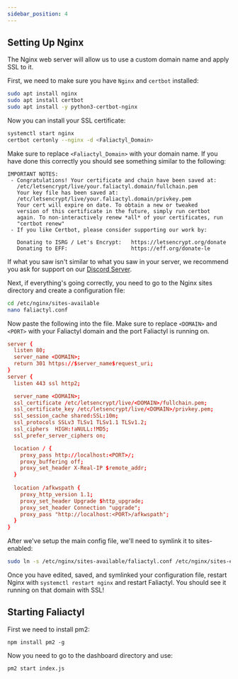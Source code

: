 ```yaml
---
sidebar_position: 4
---
```


## Setting Up Nginx
The Nginx web server will allow us to use a custom domain name and apply SSL to it.

First, we need to make sure you have `Nginx` and `certbot` installed:
```bash
sudo apt install nginx
sudo apt install certbot
sudo apt install -y python3-certbot-nginx
```

Now you can install your SSL certificate:
```bash
systemctl start nginx
certbot certonly --nginx -d <Faliactyl_Domain>
```

Make sure to replace `<Faliactyl_Domain>` with your domain name. If you have done this correctly you should see something similar to the following:
```
IMPORTANT NOTES:
 - Congratulations! Your certificate and chain have been saved at:
   /etc/letsencrypt/live/your.faliactyl.domain/fullchain.pem
   Your key file has been saved at:
   /etc/letsencrypt/live/your.faliactyl.domain/privkey.pem
   Your cert will expire on date. To obtain a new or tweaked
   version of this certificate in the future, simply run certbot
   again. To non-interactively renew *all* of your certificates, run
   "certbot renew"
 - If you like Certbot, please consider supporting our work by:

   Donating to ISRG / Let's Encrypt:   https://letsencrypt.org/donate
   Donating to EFF:                    https://eff.org/donate-le
```
If what you saw isn't similar to what you saw in your server, we recommend you ask for support on our [Discord Server](https://discord.gg/dJqrJAEksC).

Next, if everything's going correctly, you need to go to the Nginx sites directory and create a configuration file:
```bash
cd /etc/nginx/sites-available
nano faliactyl.conf
```

Now paste the following into the file. Make sure to replace `<DOMAIN>` and `<PORT>` with your Faliactyl domain and the port Faliactyl is running on.
```conf
server {
  listen 80;
  server_name <DOMAIN>;
  return 301 https://$server_name$request_uri;
}
server {
  listen 443 ssl http2;

  server_name <DOMAIN>;
  ssl_certificate /etc/letsencrypt/live/<DOMAIN>/fullchain.pem;
  ssl_certificate_key /etc/letsencrypt/live/<DOMAIN>/privkey.pem;
  ssl_session_cache shared:SSL:10m;
  ssl_protocols SSLv3 TLSv1 TLSv1.1 TLSv1.2;
  ssl_ciphers  HIGH:!aNULL:!MD5;
  ssl_prefer_server_ciphers on;

  location / {
    proxy_pass http://localhost:<PORT>/;
    proxy_buffering off;
    proxy_set_header X-Real-IP $remote_addr;
  }
  
  location /afkwspath {
    proxy_http_version 1.1;
    proxy_set_header Upgrade $http_upgrade;
    proxy_set_header Connection "upgrade";
    proxy_pass "http://localhost:<PORT>/afkwspath";
  }
}
```
After we've setup the main config file, we'll need to symlink it to sites-enabled:
```bash
sudo ln -s /etc/nginx/sites-available/faliactyl.conf /etc/nginx/sites-enabled/faliactyl.conf
```

  Once you have edited, saved, and symlinked your configuration file, restart Nginx with `systemctl restart nginx` and restart Faliactyl. You should see it running on that domain with SSL!
  
## Starting Faliactyl

First we need to install pm2:
```
npm install pm2 -g
```
Now you need to go to the dashboard directory and use:
```
pm2 start index.js
```

